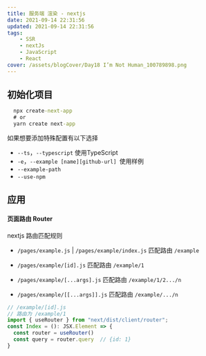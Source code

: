 ```yaml
---
title: 服务端 渲染 - nextjs
date: 2021-09-14 22:31:56
updated: 2021-09-14 22:31:56
tags:
    - SSR
    - nextJs
    - JavaScript
    - React
cover: /assets/blogCover/Day18 I’m Not Human_100789898.png
---
```


## 初始化项目

~~~cmd
  npx create-next-app
  # or
  yarn create next-app
~~~

如果想要添加特殊配置有以下选择
* `--ts`，`--typescript` 使用TypeScript
* `-e`，`--example [name][github-url] `使用样例
* `--example-path`
* `--use-npm`


## 应用

#### 页面路由 Router

nextjs 路由匹配规则

* `/pages/example.js` | `/pages/example/index.js` 匹配路由 `/example`

* `/pages/example/[id].js` 匹配路由 `/example/1`

* `/pages/example/[...args].js` 匹配路由 `/example/1/2.../n`

* `/pages/example/[[...args]].js` 匹配路由 `/example/.../n`

~~~js
// /example/[id].js
// 路由为 /example/1
import { useRouter } from "next/dist/client/router";
const Index = (): JSX.Element => {
  const router = useRouter()
  const query = router.query  // {id: 1}
}

~~~